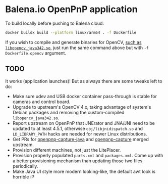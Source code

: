 # Balena.io OpenPnP application

To build locally before pushing to Balena cloud:

```bash
docker buildx build --platform linux/arm64 . -f Dockerfile
```

If you wish to compile and generate binaries for OpenCV, [such as `libopencv_java342.so`](https://github.com/openpnp/openpnp/issues/916#issuecomment-599155808), just run the same command above but with `-f Dockerfile.opencv` argument.

## TODO

It works (application launches)! But as always there are some tweaks left to do:

* Make sure udev and USB docker container pass-through is stable for cameras and control board.
* Upgrade to upstream's OpenCV 4.x, taking advantage of system's Debian packages and removing the custom-compiled `libopencv_java342.so`.
* Report upstream on OpenPnP that JNErator and JNA/JNI need to be updated to at least 4.5.1, otherwise `obj/libjnidispatch.so` and `LD_LIBRARY_PATH` hacks are needed for newer Linux distributions.
* Get PRs for [openpnp-capture-java](https://github.com/openpnp/openpnp-capture-java/pull/3) and [openpnp-capture](https://github.com/openpnp/openpnp-capture/pull/35) merged upstream.
* Provision different machines, not just the LitePlacer.
* Provision properly populated `parts.xml` and `packages.xml`. Come up with a better provisioning mechanism than updating those two files periodically.
* Make Java UI style more modern looking-like, the default awt look is horrible :P
